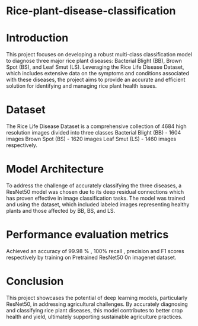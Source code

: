 # Rice-plant-disease-classification

# Introduction
 This project focuses on developing a robust multi-class classification model to diagnose three major rice plant diseases: Bacterial Blight (BB), Brown Spot (BS), and Leaf Smut (LS). Leveraging the Rice Life Disease Dataset, which includes extensive data on the symptoms and conditions associated with these diseases, the project aims to provide an accurate and efficient solution for identifying and managing rice plant health issues.

# Dataset 
The Rice Life Disease Dataset is a comprehensive collection of 4684 high resolution images divided into three classes 
Bacterial Blight (BB) - 1604 images
Brown Spot (BS) - 1620 images
Leaf Smut (LS) - 1460 images respectively.


# Model Architecture 
 To address the challenge of accurately classifying the three diseases, a ResNet50 model was chosen due to its deep residual connections which has proven effective  in image classification tasks. The model was trained and  using the  dataset, which included labeled images representing healthy plants and those affected by BB, BS, and LS.

# Performance evaluation metrics
 Achieved an accuracy of 99.98 % , 100% recall , precision and F1 scores respectively by training on Pretrained ResNet50 0n imagenet dataset.

 # Conclusion 
 This project showcases the potential of deep learning models, particularly ResNet50, in addressing agricultural challenges. By accurately diagnosing and classifying rice plant diseases, this model contributes to better crop health and yield, ultimately supporting sustainable agriculture practices.







     
